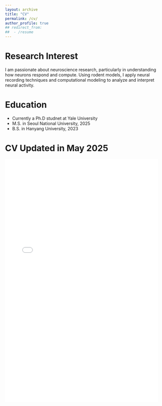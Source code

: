 ```yaml
---
layout: archive
title: "CV"
permalink: /cv/
author_profile: true
## redirect_from:
##  - /resume
---
```

Research Interest
======
I am passionate about neuroscience research, particularly in understanding how neurons respond and compute. 
Using rodent models, I apply neural recording techniques and computational modeling to analyze and interpret neural activity.

Education
======
* Currently a Ph.D studnet at Yale University
* M.S. in Seoul National University, 2025
* B.S. in Hanyang University, 2023

CV Updated in May 2025
======
<iframe src="{{ site.baseurl }}/files/cv.pdf" width="100%" height="800px" style="border: none;">
    This browser does not support PDFs. Please download the PDF to view it:
    <a href="{{ site.baseurl }}/files/cv.pdf">Download PDF</a>.
</iframe>


<!-- NOT USING 

{% include base_path %}

Education
======
* Ph.D in Version Control Theory, GitHub University, 2018 (expected)
* M.S. in Jekyll, GitHub University, 2014
* B.S. in GitHub, GitHub University, 2012

Work experience
======
* Spring 2024: Academic Pages Collaborator
  * GitHub University
  * Duties includes: Updates and improvements to template
  * Supervisor: The Users

* Fall 2015: Research Assistant
  * GitHub University
  * Duties included: Merging pull requests
  * Supervisor: Professor Hub

* Summer 2015: Research Assistant
  * GitHub University
  * Duties included: Tagging issues
  * Supervisor: Professor Git
  
Skills
======
* Skill 1
* Skill 2
  * Sub-skill 2.1
  * Sub-skill 2.2
  * Sub-skill 2.3
* Skill 3

Publications
======
  <ul>{% for post in site.publications reversed %}
    {% include archive-single-cv.html %}
  {% endfor %}</ul>
  
Talks
======
  <ul>{% for post in site.talks reversed %}
    {% include archive-single-talk-cv.html  %}
  {% endfor %}</ul>
  
Teaching
======
  <ul>{% for post in site.teaching reversed %}
    {% include archive-single-cv.html %}
  {% endfor %}</ul>
  
Service and leadership
======
* Currently signed in to 43 different slack teams
-->
